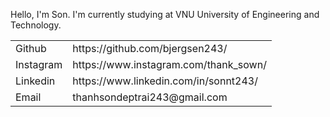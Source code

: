 Hello, I'm Son. I'm currently studying at VNU University of Engineering and Technology.
<table>
  <tr>
    <td>
      Github 
    </td>
    <td>
      https://github.com/bjergsen243/
    </td>
  </tr>
  <tr>
    <td>
      Instagram 
    </td>
    <td>
      https://www.instagram.com/thank_sown/
    </td>
  </tr>
  <tr>
    <td>
      Linkedin 
    </td>
    <td>
      https://www.linkedin.com/in/sonnt243/
    </td>
  </tr>
  <tr>
    <td>
      Email 
    </td>
    <td>
      <a src = "thanhsondeptrai243@gmail.com">thanhsondeptrai243@gmail.com</a>
    </td>
  </tr>

</table>
